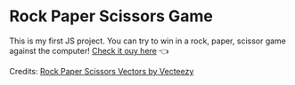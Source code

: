 # Rock Paper Scissors Game
This is my first JS project. You can try to win in a rock, paper, scissor game against the computer!
[Check it ouy here](https://eme-rod.github.io/rockPaperScissors/) :point_left:

Credits:
<a href="https://www.vecteezy.com/free-vector/rock-paper-scissors">Rock Paper Scissors Vectors by Vecteezy</a>
